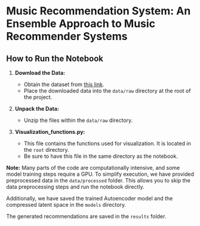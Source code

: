 # Music Recommendation System: An Ensemble Approach to Music Recommender Systems

## How to Run the Notebook

1. **Download the Data:**
   - Obtain the dataset from [this link](https://drive.google.com/drive/folders/1CCxpRPAHrz0t0INvGaSrpf7OLOg6fE0D?usp=sharing).
   - Place the downloaded data into the `data/raw` directory at the root of the project.

2. **Unpack the Data:**
   - Unzip the files within the `data/raw` directory.

3. **Visualization_functions.py:**
   - This file contains the functions used for visualization. It is located in the `root` directory.
   - Be sure to have this file in the same directory as the notebook.

**Note:** Many parts of the code are computationally intensive, and some model training steps require a GPU. To simplify execution, we have provided preprocessed data in the `data/processed` folder. This allows you to skip the data preprocessing steps and run the notebook directly.

Additionally, we have saved the trained Autoencoder model and the compressed latent space in the `models` directory.

The generated recommendations are saved in the `results` folder.

